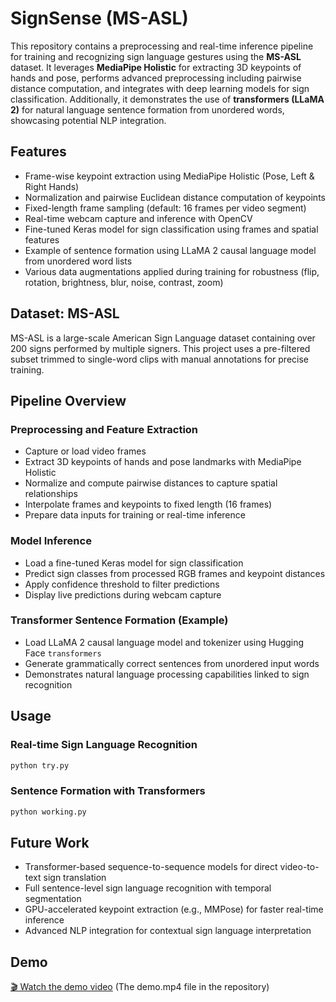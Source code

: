 # SignSense (MS-ASL)

This repository contains a preprocessing and real-time inference pipeline for training and recognizing sign language gestures using the **MS-ASL** dataset. It leverages **MediaPipe Holistic** for extracting 3D keypoints of hands and pose, performs advanced preprocessing including pairwise distance computation, and integrates with deep learning models for sign classification. Additionally, it demonstrates the use of **transformers (LLaMA 2)** for natural language sentence formation from unordered words, showcasing potential NLP integration.

## Features

- Frame-wise keypoint extraction using MediaPipe Holistic (Pose, Left & Right Hands)
- Normalization and pairwise Euclidean distance computation of keypoints
- Fixed-length frame sampling (default: 16 frames per video segment)
- Real-time webcam capture and inference with OpenCV
- Fine-tuned Keras model for sign classification using frames and spatial features
- Example of sentence formation using LLaMA 2 causal language model from unordered word lists
- Various data augmentations applied during training for robustness (flip, rotation, brightness, blur, noise, contrast, zoom)

## Dataset: MS-ASL

MS-ASL is a large-scale American Sign Language dataset containing over 200 signs performed by multiple signers. This project uses a pre-filtered subset trimmed to single-word clips with manual annotations for precise training.

## Pipeline Overview

### Preprocessing and Feature Extraction

- Capture or load video frames
- Extract 3D keypoints of hands and pose landmarks with MediaPipe Holistic
- Normalize and compute pairwise distances to capture spatial relationships
- Interpolate frames and keypoints to fixed length (16 frames)
- Prepare data inputs for training or real-time inference

### Model Inference

- Load a fine-tuned Keras model for sign classification
- Predict sign classes from processed RGB frames and keypoint distances
- Apply confidence threshold to filter predictions
- Display live predictions during webcam capture

### Transformer Sentence Formation (Example)

- Load LLaMA 2 causal language model and tokenizer using Hugging Face `transformers`
- Generate grammatically correct sentences from unordered input words
- Demonstrates natural language processing capabilities linked to sign recognition

## Usage

### Real-time Sign Language Recognition

```bash
python try.py
```

### Sentence Formation with Transformers
``` bash
python working.py
```

## Future Work
- Transformer-based sequence-to-sequence models for direct video-to-text sign translation
- Full sentence-level sign language recognition with temporal segmentation
- GPU-accelerated keypoint extraction (e.g., MMPose) for faster real-time inference
- Advanced NLP integration for contextual sign language interpretation

## Demo

[🎬 Watch the demo video](https://drive.google.com/file/d/1G0yi6ZC9k3cfLz65vR76GneQEhaBfLrK/view?usp=sharing) (The demo.mp4 file in the repository)
